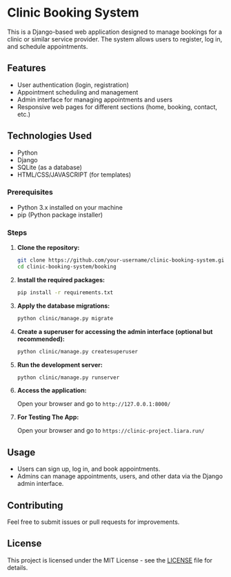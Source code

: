 # Clinic Booking System

This is a Django-based web application designed to manage bookings for a clinic or similar service provider. The system allows users to register, log in, and schedule appointments.

## Features

- User authentication (login, registration)
- Appointment scheduling and management
- Admin interface for managing appointments and users
- Responsive web pages for different sections (home, booking, contact, etc.)

## Technologies Used

- Python
- Django
- SQLite (as a database)
- HTML/CSS/JAVASCRIPT (for templates)

### Prerequisites

- Python 3.x installed on your machine
- pip (Python package installer)

### Steps

1. **Clone the repository:**

   ```bash
   git clone https://github.com/your-username/clinic-booking-system.git
   cd clinic-booking-system/booking
   ```

2. **Install the required packages:**

   ```bash
   pip install -r requirements.txt
   ```

3. **Apply the database migrations:**

   ```bash
   python clinic/manage.py migrate
   ```

4. **Create a superuser for accessing the admin interface (optional but recommended):**

   ```bash
   python clinic/manage.py createsuperuser
   ```

5. **Run the development server:**

   ```bash
   python clinic/manage.py runserver
   ```

6. **Access the application:**

   Open your browser and go to `http://127.0.0.1:8000/`
7. **For Testing The App:**
   
   Open your browser and go to `https://clinic-project.liara.run/`
## Usage

- Users can sign up, log in, and book appointments.
- Admins can manage appointments, users, and other data via the Django admin interface.

## Contributing

Feel free to submit issues or pull requests for improvements.

## License

This project is licensed under the MIT License - see the [LICENSE](LICENSE) file for details.
